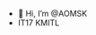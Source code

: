 - 👋 Hi, I’m @AOMSK
- IT17 KMITL 

<!---
AOMSK/AOMSK is a ✨ special ✨ repository because its `README.md` (this file) appears on your GitHub profile.
You can click the Preview link to take a look at your changes.
--->
